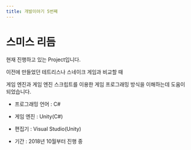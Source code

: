 ```yaml
---
title: 개발이야기 5번째
---
```


# 스미스 리듬

현재 진행하고 있는 Project입니다.

이전에 만들었던 테트리스나 스네이크 게임과 비교할 때

게임 엔진과 게임 엔진 스크립트를 이용한 게임 프로그래밍 방식을 이해하는데 도움이 되었습니다.

* 프로그래밍 언어 : C#

* 게임 엔진 : Unity(C#)

* 편집기 : Visual Studio(Unity)

* 기간 : 2018년 10월부터 진행 중